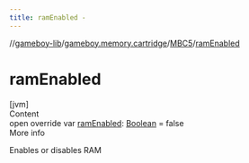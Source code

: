 ```yaml
---
title: ramEnabled -
---
```

//[gameboy-lib](../../index.md)/[gameboy.memory.cartridge](../index.md)/[MBC5](index.md)/[ramEnabled](ram-enabled.md)



# ramEnabled  
[jvm]  
Content  
open override var [ramEnabled](ram-enabled.md): [Boolean](https://kotlinlang.org/api/latest/jvm/stdlib/kotlin/-boolean/index.html) = false  
More info  


Enables or disables RAM

  



